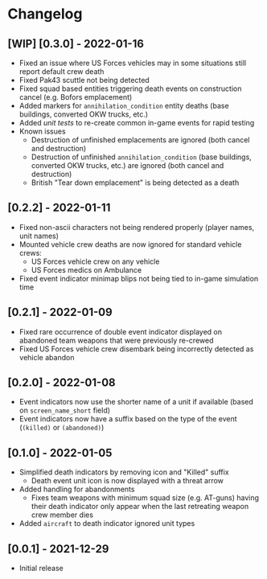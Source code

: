# Changelog 

## [WIP] [0.3.0] - 2022-01-16
- Fixed an issue where US Forces vehicles may in some situations still report default crew death
- Fixed Pak43 scuttle not being detected
- Fixed squad based entities triggering death events on construction cancel (e.g. Bofors emplacement)
- Added markers for `annihilation_condition` entity deaths (base buildings, converted OKW trucks, etc.)
- Added _unit tests_ to re-create common in-game events for rapid testing
- Known issues
    - Destruction of unfinished emplacements are ignored (both cancel and destruction)
    - Destruction of unfinished `annihilation_condition` (base buildings, converted OKW trucks, etc.) are ignored (both cancel and destruction)
    - British "Tear down emplacement" is being detected as a death


## [0.2.2] - 2022-01-11
- Fixed non-ascii characters not being rendered properly (player names, unit names)
- Mounted vehicle crew deaths are now ignored for standard vehicle crews:
    - US Forces vehicle crew on any vehicle
    - US Forces medics on Ambulance
- Fixed event indicator minimap blips not being tied to in-game simulation time

## [0.2.1] - 2022-01-09
- Fixed rare occurrence of double event indicator displayed on abandoned team weapons that were previously re-crewed
- Fixed US Forces vehicle crew disembark being incorrectly detected as vehicle abandon 

## [0.2.0] - 2022-01-08
- Event indicators now use the shorter name of a unit if available (based on `screen_name_short` field)
- Event indicators now have a suffix based on the type of the event (`(killed)` or `(abandoned)`)

## [0.1.0] - 2022-01-05
- Simplified death indicators by removing icon and "Killed" suffix
    - Death event unit icon is now displayed with a threat arrow
- Added handling for abandonments
    - Fixes team weapons with minimum squad size (e.g. AT-guns) having their death indicator only appear when the last retreating weapon crew member dies
- Added `aircraft` to death indicator ignored unit types

## [0.0.1] - 2021-12-29
- Initial release
